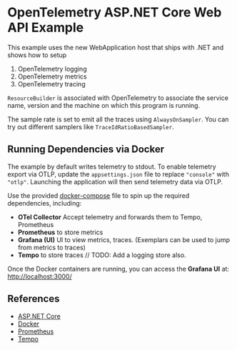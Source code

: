 # OpenTelemetry ASP.NET Core Web API Example

This example uses the new WebApplication host that ships with .NET
and shows how to setup

1. OpenTelemetry logging
2. OpenTelemetry metrics
3. OpenTelemetry tracing

`ResourceBuilder` is associated with OpenTelemetry to associate the
service name, version and the machine on which this program is running.

The sample rate is set to emit all the traces using `AlwaysOnSampler`.
You can try out different samplers like `TraceIdRatioBasedSampler`.

## Running Dependencies via Docker

The example by default writes telemetry to stdout. To enable telemetry export
via OTLP, update the `appsettings.json` file to replace `"console"` with
`"otlp"`. Launching the application will then send telemetry data via OTLP.

Use the provided [docker-compose](docker-compose.yaml) file to spin up the
required dependencies, including:

- **OTel Collector** Accept telemetry and forwards them to Tempo, Prometheus
- **Prometheus** to store metrics
- **Grafana (UI)** UI to view metrics, traces. (Exemplars can be used to jump
  from metrics to traces)
- **Tempo** to store traces // TODO: Add a logging store also.

Once the Docker containers are running, you can access the **Grafana UI** at:
[http://localhost:3000/](http://localhost:3000/)

## References

* [ASP.NET Core](https://learn.microsoft.com/aspnet/core/introduction-to-aspnet-core)
* [Docker](http://docker.com)
* [Prometheus](http://prometheus.io/docs)
* [Tempo](https://github.com/grafana/tempo)
